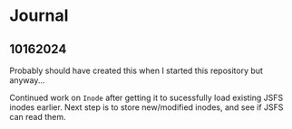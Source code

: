 # Journal

## 10162024
Probably should have created this when I started this repository but anyway...

Continued work on `Inode` after getting it to sucessfully load existing JSFS inodes earlier.  Next step is to store new/modified inodes, and see if JSFS can read them.

